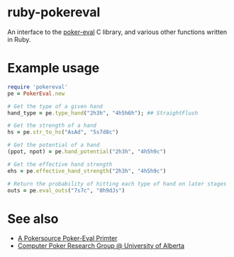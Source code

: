 # ruby-pokereval

An interface to the [poker-eval](http://pokersource.sourceforge.net/) C library, and various other functions written in Ruby.

# Example usage

```ruby
require 'pokereval'
pe = PokerEval.new

# Get the type of a given hand
hand_type = pe.type_hand("2h3h", "4h5h6h"); ## StraightFlush

# Get the strength of a hand
hs = pe.str_to_hs("AsAd", "5s7d8c")

# Get the potential of a hand
(ppot, npot) = pe.hand_potential("2h3h", "4h5h9c")

# Get the effective hand strength
ehs = pe.effective_hand_strength("2h3h", "4h5h9c")

# Return the probability of hitting each type of hand on later stages
outs = pe.eval_outs("7s7c", "8h9dJs")
```

# See also

* [A Pokersource Poker-Eval Primter](http://www.codingthewheel.com/archives/a-pokersource-poker-eval-primer/)
* [Computer Poker Research Group @ University of Alberta](http://poker.cs.ualberta.ca/)
